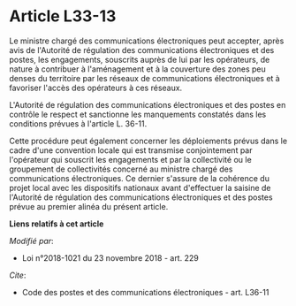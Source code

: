 # Article L33-13

Le ministre chargé des communications électroniques peut accepter, après avis de l'Autorité de régulation des communications
électroniques et des postes, les engagements, souscrits auprès de lui par les opérateurs, de nature à contribuer à
l'aménagement et à la couverture des zones peu denses du territoire par les réseaux de communications électroniques et à
favoriser l'accès des opérateurs à ces réseaux.

L'Autorité de régulation des communications électroniques et des postes en contrôle le respect et sanctionne les manquements
constatés dans les conditions prévues à l'article L. 36-11.

Cette procédure peut également concerner les déploiements prévus dans le cadre d'une convention locale qui est transmise
conjointement par l'opérateur qui souscrit les engagements et par la collectivité ou le groupement de collectivités concerné
au ministre chargé des communications électroniques. Ce dernier s'assure de la cohérence du projet local avec les dispositifs
nationaux avant d'effectuer la saisine de l'Autorité de régulation des communications électroniques et des postes prévue au
premier alinéa du présent article.

**Liens relatifs à cet article**

_Modifié par_:

  - Loi n°2018-1021 du 23 novembre 2018 - art. 229

_Cite_:

  - Code des postes et des communications électroniques - art. L36-11
